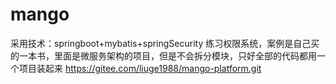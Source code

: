 # mango
采用技术：springboot+mybatis+springSecurity
练习权限系统，案例是自己买的一本书，里面是微服务架构的项目，但是不会拆分模块，只好全部的代码都用一个项目装起来
https://gitee.com/liuge1988/mango-platform.git
